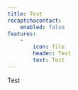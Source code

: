 ```yaml
---
title: Test
recaptchacontact:
    enabled: false
features:
    -
        icon: file
        header: Test
        text: Test
---
```


Test